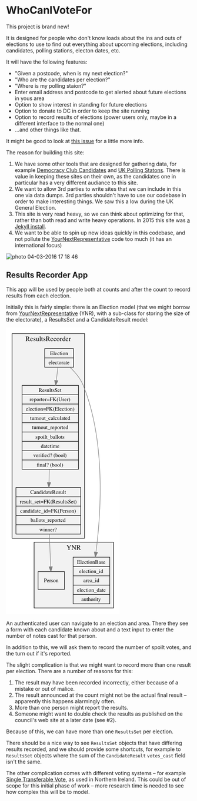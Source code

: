 # WhoCanIVoteFor

This project is brand new!


It is designed for people who don't know loads about the ins and outs of elections to use to find out everything about upcoming elections, including candidates, polling stations, electon dates, etc.

It will have the following features:

* "Given a postcode, when is my next election?"
* "Who are the candidates per election?"
* "Where is my polling staion?"
* Enter email address and postcode to get alerted about future elections in yous area
* Option to show interest in standing for future elections
* Option to donate to DC in order to keep the site running
* Option to record results of elections (power users only, maybe in a different interface to the normal one)
* …and other things like that.

It might be good to look at [this issue](https://github.com/mysociety/yournextrepresentative/issues/584) for a little more info.

The reason for building this site:

1. We have some other tools that are designed for gathering data, for example [Democracy Club Candidates](https://candidates.democracyclub.org.uk/) and [UK Polling Statons](http://pollingstations.democracyclub.org.uk/).  There is value in keeping these sites on their own, as the candidates one in particular has a very different audiance to this site.
2. We want to allow 3rd parties to write sites that we can include in this one via data dumps.  3rd parties shouldn't have to use our codebase in order to make interesting things.  We saw this a low during the UK General Election.
3. This site is very read heavy, so we can think about optimizing for that, rather than both read and write heavy operations.  In 2015 this site was [a Jekyll install](https://github.com/DemocracyClub/YourNextMP-Read).
4. We want to be able to spin up new ideas quickly in this codebase, and not pollute the [YourNextRepresentative](https://github.com/DemocracyClub/YourNextRepresentative) code too much (it has an international focus)


![photo 04-03-2016 17 18 46](https://cloud.githubusercontent.com/assets/739624/13565711/bc9bf7ea-e449-11e5-822b-8322c6a63872.jpg)


## Results Recorder App

This app will be used by people both at counts and after the count to record results from each election.

Initially this is fairly simple: there is an Election model (that we might borrow from [YourNextRepresentative](https://github.com/DemocracyClub/YourNextRepresentative) (YNR), with a sub-class for storing the size of the electorate), a ResultsSet and a CandidateResult model:

![Results App](results_app.png)

An authenticated user can navigate to an election and area.  There they see a form with each candidate known about and a text input to enter the number of notes cast for that person.

In addition to this, we will ask them to record the number of spoilt votes, and the turn out if it's reported.

The slight complication is that we might want to record more than one result per election.  There are a number of reasons for this:

1. The result may have been recorded incorrectly, either because of a mistake or out of malice.
2. The result announced at the count might not be the actual final result – apparently this happens alarmingly often.
3. More than one person might report the results.
4. Someone might want to double check the results as published on the council's web site at a later date (see #2).

Because of this, we can have more than one `ResultsSet` per election.

There should be a nice way to see `ResultsSet` objects that have differing results recorded, and we should provide some shortcuts, for example to `ResultsSet` objects where the sum of the `CandidateResult` `votes_cast` field isn't the same.

The other complication comes with different voting systems – for example [Single Transferable Vote](https://en.m.wikipedia.org/wiki/Single_transferable_vote), as used in Northern Ireland.  This could be out of scope for this initial phase of work – more research time is needed to see how complex this will be to model.
